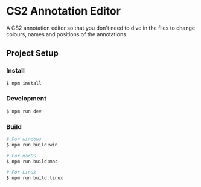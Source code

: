 # CS2 Annotation Editor

A CS2 annotation editor so that you don't need to dive in the files to change colours, names and positions of the annotations.

## Project Setup

### Install

```bash
$ npm install
```

### Development

```bash
$ npm run dev
```

### Build

```bash
# For windows
$ npm run build:win

# For macOS
$ npm run build:mac

# For Linux
$ npm run build:linux
```
